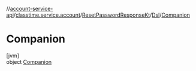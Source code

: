 //[account-service-api](../../../../../index.md)/[classtime.service.account](../../../index.md)/[ResetPasswordResponseKt](../../index.md)/[Dsl](../index.md)/[Companion](index.md)

# Companion

[jvm]\
object [Companion](index.md)
